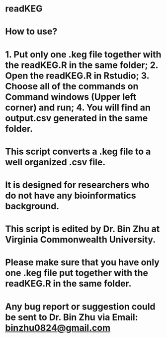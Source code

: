 # readKEG
# How to use?
# 1. Put only one .keg file together with the readKEG.R in the same folder; 2. Open the readKEG.R in Rstudio; 3. Choose all of the commands on Command windows (Upper left corner) and run; 4. You will find an output.csv generated in the same folder.

# This script converts a .keg file to a well organized .csv file. 

# It is designed for researchers who do not have any bioinformatics background.

# This script is edited by Dr. Bin Zhu at Virginia Commonwealth University.

# Please make sure that you have only one .keg file put together with the readKEG.R in the same folder.

# Any bug report or suggestion could be sent to Dr. Bin Zhu via Email: binzhu0824@gmail.com
